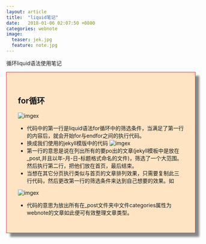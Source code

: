 ```yaml
---
layout: article
title:  "liquid笔记"
date:   2018-01-06 02:07:50 +0800
categories: webnote
image:
  teaser: jek.jpg
  feature: note.jpg
---
```

循环liquid语法使用笔记
<div class="row img-rounded" style="background-color:#ffe4c4;padding:30px; box-shadow: 10px 10px 5px #888888; border: 1px solid #EA1D2D;">
<div class="col-md-12">
<div class="col-md-12"  markdown="1" >

## for循环

![imgex](https://lamkk.github.io/images/liquid1.jpg)
- 代码中的第一行是liquid语法for循环中的筛选条件，当满足了第一行的内容后，就会开始for与endfor之间的执行代码。
- 换成我们使用的jekyll模版中的代码
![imgex](https://lamkk.github.io/images/liquid2.jpg)
- 第一行的意思是说在列出所有的要po出的文章(jekyll模板中是放在_post,并且以年-月-日-标题格式命名的文件)，筛选了一个大范围。然后执行第二行，把他们放在首页，最后结束。
- 当想在其它分页执行类似与首页的文章排列效果，只需要复制此三行代码，然后更改第一行的筛选条件来达到自己想要的效果。如

![imgex](https://lamkk.github.io/images/liquid3.jpg)
- 代码的意思为放出所有在_post文件夹中文件categories属性为webnote的文章如此便可有效整理文章类型。





 </div>
 </div>
 </div>

 
 


